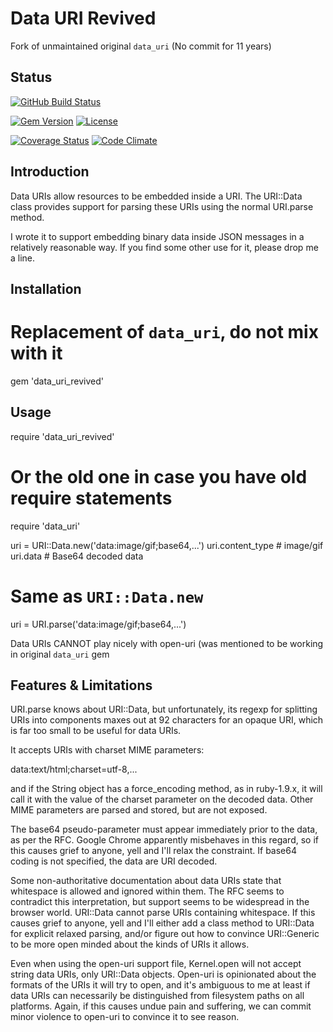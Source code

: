 # Data URI Revived

Fork of unmaintained original `data_uri` (No commit for 11 years)

## Status

[![GitHub Build Status](https://img.shields.io/github/actions/workflow/status/data-uri-ruby/data_uri/tests.yaml?branch=master&style=flat-square)](https://github.com/data-uri-ruby/data_uri/actions/workflows/tests.yaml)

[![Gem Version](http://img.shields.io/gem/v/data_uri_revived.svg?style=flat-square)](http://badge.fury.io/rb/data_uri_revived)
[![License](https://img.shields.io/github/license/data-uri-ruby/data_uri.svg?style=flat-square)](http://badge.fury.io/rb/data_uri_revived)

[![Coverage Status](http://img.shields.io/coveralls/data-uri-ruby/data_uri.svg?style=flat-square)](https://coveralls.io/r/data-uri-ruby/data_uri)
[![Code Climate](https://img.shields.io/codeclimate/maintainability/data-uri-ruby/data_uri.svg?style=flat-square)](https://codeclimate.com/github/data-uri-ruby/data_uri)

## Introduction

Data URIs allow resources to be embedded inside a URI. The URI::Data class
provides support for parsing these URIs using the normal URI.parse method.

I wrote it to support embedding binary data inside JSON messages in a
relatively reasonable way. If you find some other use for it, please drop me
a line.

## Installation

 # Replacement of `data_uri`, do not mix with it
 gem 'data_uri_revived'

## Usage

 require 'data_uri_revived'
 # Or the old one in case you have old require statements
 require 'data_uri'

 uri = URI::Data.new('data:image/gif;base64,...')
 uri.content_type # image/gif
 uri.data # Base64 decoded data

 # Same as `URI::Data.new`
 uri = URI.parse('data:image/gif;base64,...')

Data URIs CANNOT play nicely with open-uri (was mentioned to be working in original `data_uri` gem

## Features & Limitations

URI.parse knows about URI::Data, but unfortunately, its regexp for splitting
URIs into components maxes out at 92 characters for an opaque URI, which is
far too small to be useful for data URIs.

It accepts URIs with charset MIME parameters:

 data:text/html;charset=utf-8,...

and if the String object has a force_encoding method, as in ruby-1.9.x, it
will call it with the value of the charset parameter on the decoded data.
Other MIME parameters are parsed and stored, but are not exposed.

The base64 pseudo-parameter must appear immediately prior to the data, as per
the RFC. Google Chrome apparently misbehaves in this regard, so if this
causes grief to anyone, yell and I'll relax the constraint. If base64 coding
is not specified, the data are URI decoded.

Some non-authoritative documentation about data URIs state that whitespace
is allowed and ignored within them. The RFC seems to contradict this
interpretation, but support seems to be widespread in the browser world.
URI::Data cannot parse URIs containing whitespace. If
this causes grief to anyone, yell and I'll either add a class method to
URI::Data for explicit relaxed parsing, and/or figure out how to convince
URI::Generic to be more open minded about the kinds of URIs it allows.

Even when using the open-uri support file, Kernel.open will not accept string
data URIs, only URI::Data objects. Open-uri is opinionated about the
formats of the URIs it will try to open, and it's ambiguous to me at least if
data URIs can necessarily be distinguished from filesystem paths on all
platforms. Again, if this causes undue pain and suffering, we can commit
minor violence to open-uri to convince it to see reason.

